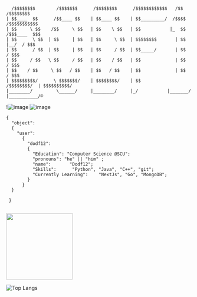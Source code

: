 

```
  /$$$$$$$$        /$$$$$$$      /$$$$$$$$      /$$$$$$$$$$$$   /$$      /$$$$$$$$
| $$____  $$      /$$____ $$    | $$____ $$    | $$_________/  /$$$$    /$$$$$$$$$$$
| $$     \ $$    /$$     \ $$   | $$    \ $$   | $$           |_  $$    /$$$____  $$$
| $$      \ $$  | $$     | $$   | $$     \ $$  | $$$$$$$$       | $$    |__/  / $$$  
| $$      / $$  | $$     | $$   | $$     / $$  | $$_____/       | $$        / $$$
| $$     / $$   \ $$     / $$   | $$    / $$   | $$             | $$      / $$$
| $$    / $$     \ $$   / $$    | $$   / $$    | $$             | $$     / $$$
| $$$$$$$$$/      \ $$$$$$$/    | $$$$$$$$/    | $$          /$$$$$$$$/  | $$$$$$$$$$/
|________/         \______/     |________/     |_/           |_______/   |___________/©

```
!![image](https://user-images.githubusercontent.com/87663453/193499722-ef9f38a0-7ad3-4a1e-a7fa-225a64f54cef.png) ![image](https://user-images.githubusercontent.com/87663453/193499767-aa9d0bb4-be31-4cbe-828b-c3c837a1f85d.png)


```
{
  "object":
  {
    "user":
      {
        "dodf12":
        {
          "Education": "Computer Science @SCU";
          "pronouns": "he" || "him" ;
          "name":       "Dodf12";
          "Skills":      "Python", "Java", "C++", "git";
          "Currently Learning":    "NextJs", "Go", "MongoDB";
        }
      }
  }

 }


```

<img height="180em" src="https://github-readme-stats.vercel.app/api?username=Dodf12&show_icons=true&hide_border=true&&count_private=true&include_all_commits=true" />


![Top Langs](https://github-readme-stats.vercel.app/api/top-langs/?username=anuraghazra&hide=JS,SCSS,HTML,CSS,Astro,MakefileGLSL&langs_count=5)
<!--
**Dodf12/Dodf12** is a ✨ _special_ ✨ repository because its `README.md` (this file) appears on your GitHub profile.

Here are some ideas to get you started:

- 🔭 I’m currently working on ...
- 🌱 I’m currently learning ...
- 👯 I’m looking to collaborate on ...
- 🤔 I’m looking for help with ...
- 💬 Ask me about ...
- 📫 How to reach me: ...
- 😄 Pronouns: ...
- ⚡ Fun fact: ...
-->
